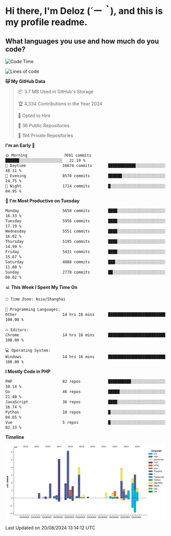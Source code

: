 # **Hi there, I'm Deloz (*´ー｀*), and this is my profile readme.**

## **What languages you use and how much do you code?**

<!--START_SECTION:waka-->
![Code Time](http://img.shields.io/badge/Code%20Time-4%2C558%20hrs%2056%20mins-blue)

![Lines of code](https://img.shields.io/badge/From%20Hello%20World%20I%27ve%20Written-40.6%20million%20lines%20of%20code-blue)

**🐱 My GitHub Data** 

> 📦 3.7 MB Used in GitHub's Storage 
 > 
> 🏆 4,334 Contributions in the Year 2024
 > 
> 💼 Opted to Hire
 > 
> 📜 36 Public Repositories 
 > 
> 🔑 194 Private Repositories 
 > 
**I'm an Early 🐤** 

```text
🌞 Morning                7691 commits        ██████░░░░░░░░░░░░░░░░░░░   22.19 % 
🌆 Daytime                16674 commits       ████████████░░░░░░░░░░░░░   48.11 % 
🌃 Evening                8578 commits        ██████░░░░░░░░░░░░░░░░░░░   24.75 % 
🌙 Night                  1714 commits        █░░░░░░░░░░░░░░░░░░░░░░░░   04.95 % 
```
📅 **I'm Most Productive on Tuesday** 

```text
Monday                   5658 commits        ████░░░░░░░░░░░░░░░░░░░░░   16.33 % 
Tuesday                  5956 commits        ████░░░░░░░░░░░░░░░░░░░░░   17.19 % 
Wednesday                5551 commits        ████░░░░░░░░░░░░░░░░░░░░░   16.02 % 
Thursday                 5195 commits        ████░░░░░░░░░░░░░░░░░░░░░   14.99 % 
Friday                   5431 commits        ████░░░░░░░░░░░░░░░░░░░░░   15.67 % 
Saturday                 4088 commits        ███░░░░░░░░░░░░░░░░░░░░░░   11.80 % 
Sunday                   2778 commits        ██░░░░░░░░░░░░░░░░░░░░░░░   08.02 % 
```


📊 **This Week I Spent My Time On** 

```text
🕑︎ Time Zone: Asia/Shanghai

💬 Programming Languages: 
Other                    14 hrs 16 mins      █████████████████████████   100.00 % 

🔥 Editors: 
Chrome                   14 hrs 16 mins      █████████████████████████   100.00 % 

💻 Operating System: 
Windows                  14 hrs 16 mins      █████████████████████████   100.00 % 
```

**I Mostly Code in PHP** 

```text
PHP                      82 repos            ██████████░░░░░░░░░░░░░░░   38.14 % 
Go                       46 repos            █████░░░░░░░░░░░░░░░░░░░░   21.40 % 
JavaScript               36 repos            ████░░░░░░░░░░░░░░░░░░░░░   16.74 % 
Python                   10 repos            █░░░░░░░░░░░░░░░░░░░░░░░░   04.65 % 
Vue                      5 repos             █░░░░░░░░░░░░░░░░░░░░░░░░   02.33 % 
```



**Timeline**

![Lines of Code chart](https://raw.githubusercontent.com/deloz/deloz/main/assets/bar_graph.png)


 Last Updated on 20/08/2024 13:14:12 UTC
<!--END_SECTION:waka-->
